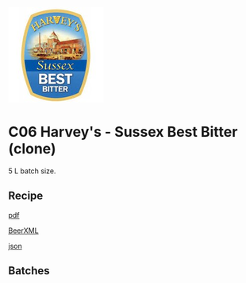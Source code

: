![logo](./C06_Harveys_Sussex_Best_Bitter_clone.jpeg)

# C06 Harvey's - Sussex Best Bitter (clone)

5 L batch size.

## Recipe

[pdf](./C06_Harveys_Sussex_Best_Bitter_clone.pdf)

[BeerXML](./C06_Harveys_Sussex_Best_Bitter_clone.xml)

[json](./C06_Harveys_Sussex_Best_Bitter_clone.json)

## Batches
